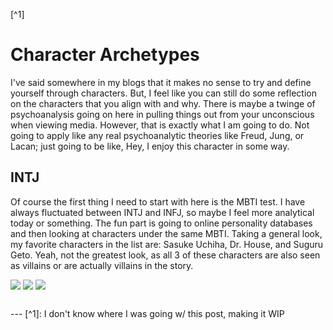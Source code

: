 <!-- ---
categories:       blog
date:             2024-09-16
description:  >-
    My identity through pop media. 
lang:             en
last_modified_at: 2024-09-16
tags:
- Life
title: >-
    Character Archetypes
layout:           style
name: >-
    Character Archetypes [WIP]
--- -->

[^1]

# Character Archetypes 

I've said somewhere in my blogs that it makes no sense to try and define yourself through characters. But, I feel like you can still do some reflection on the characters that you align with and why. There is maybe a twinge of psychoanalysis going on here in pulling things out from your unconscious when viewing media. However, that is exactly what I am going to do. Not going to apply like any real psychoanalytic theories like Freud, Jung, or Lacan; just going to be like, Hey, I enjoy this character in some way.

## INTJ
Of course the first thing I need to start with here is the MBTI test. I have always fluctuated between INTJ and INFJ, so maybe I feel more analytical today or something. The fun part is going to online personality databases and then looking at characters under the same MBTI. Taking a general look, my favorite characters in the list are: Sasuke Uchiha, Dr. House, and Suguru Geto. Yeah, not the greatest look, as all 3 of these characters are also seen as villains or are actually villains in the story.

<div class="picture-grid3" style="margin-bottom:10px;">
  <img src="{{ 'assets/life/archetypes/geto.jpg' | relative_url }}">
  <img src="{{ 'assets/life/archetypes/house.jpg' | relative_url }}">
  <img src="{{ 'assets/life/archetypes/uchiha.jpg' | relative_url }}"/>
</div>

<br/>
---
[^1]: I don't know where I was going w/ this post, making it WIP
